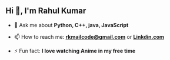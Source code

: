 ## Hi 👋, I'm Rahul Kumar


- 💬 Ask me about **Python, C++, java, JavaScript**

- 📫 How to reach me: **rkmailcode@gmail.com** or **[Linkdin.com](https://www.linkedin.com/in/rkzero/)**

- ⚡ Fun fact: **I love watching Anime in my free time**

<!-- <img src="https://github-readme-stats.vercel.app/api?username=rkstu&&show_icons=true&title_color=ffffff&icon_color=bb2acf&text_color=daf7dc&bg_color=151515"> -->
